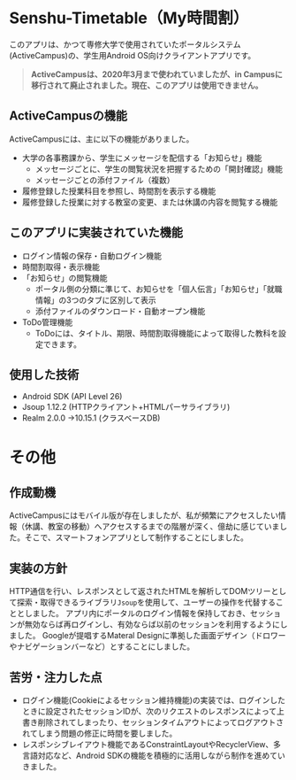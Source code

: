 # Senshu-Timetable（My時間割）
このアプリは、かつて専修大学で使用されていたポータルシステム(ActiveCampus)の、学生用Android OS向けクライアントアプリです。
> **ActiveCampusは、2020年3月まで使われていましたが、in Campusに移行されて廃止されました。現在、このアプリは使用できません。**

## ActiveCampusの機能
ActiveCampusには、主に以下の機能がありました。
- 大学の各事務課から、学生にメッセージを配信する「お知らせ」機能
  - メッセージごとに、学生の閲覧状況を把握するための「開封確認」機能
  - メッセージごとの添付ファイル（複数）
- 履修登録した授業科目を参照し、時間割を表示する機能
- 履修登録した授業に対する教室の変更、または休講の内容を閲覧する機能

## このアプリに実装されていた機能
- ログイン情報の保存・自動ログイン機能
- 時間割取得・表示機能
- 「お知らせ」の閲覧機能
  - ポータル側の分類に準じて、お知らせを「個人伝言」「お知らせ」「就職情報」の3つのタブに区別して表示
  - 添付ファイルのダウンロード・自動オープン機能
- ToDo管理機能
  - ToDoには、タイトル、期限、時間割取得機能によって取得した教科を設定できます。

## 使用した技術
- Android SDK (API Level 26)
- Jsoup 1.12.2 (HTTPクライアント+HTMLパーサライブラリ)
- Realm 2.0.0 -&gt;10.15.1 (クラスベースDB)

# その他
## 作成動機
ActiveCampusにはモバイル版が存在しましたが、私が頻繁にアクセスしたい情報（休講、教室の移動）へアクセスするまでの階層が深く、億劫に感じていました。そこで、スマートフォンアプリとして制作することにしました。

## 実装の方針
HTTP通信を行い、レスポンスとして返されたHTMLを解析してDOMツリーとして探索・取得できるライブラリ`Jsoup`を使用して、ユーザーの操作を代替することとしました。
アプリ内にポータルのログイン情報を保持しておき、セッションが無効ならば再ログインし、有効ならば以前のセッションを利用するようにしました。
Googleが提唱するMateral Designに準拠した画面デザイン（ドロワーやナビゲーションバーなど）とすることにしました。

## 苦労・注力した点
- ログイン機能(Cookieによるセッション維持機能)の実装では、ログインしたときに設定されたセッションIDが、次のリクエストのレスポンスによって上書き削除されてしまったり、セッションタイムアウトによってログアウトされてしまう問題の修正に時間を要しました。
- レスポンシブレイアウト機能であるConstraintLayoutやRecyclerView、多言語対応など、Android SDKの機能を積極的に活用しながら制作を進めていきました。
